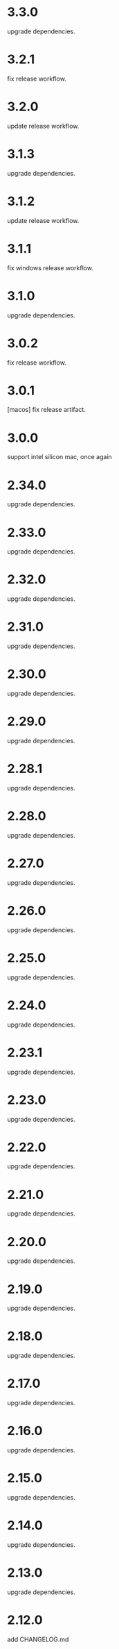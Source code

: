 # 3.3.0

upgrade dependencies.

# 3.2.1

fix release workflow.

# 3.2.0

update release workflow.

# 3.1.3

upgrade dependencies.

# 3.1.2

update release workflow.

# 3.1.1

fix windows release workflow.

# 3.1.0

upgrade dependencies.

# 3.0.2

fix release workflow.

# 3.0.1

[macos] fix release artifact.

# 3.0.0

support intel silicon mac, once again

# 2.34.0

upgrade dependencies.

# 2.33.0

upgrade dependencies.

# 2.32.0

upgrade dependencies.

# 2.31.0

upgrade dependencies.

# 2.30.0

upgrade dependencies.

# 2.29.0

upgrade dependencies.

# 2.28.1

upgrade dependencies.

# 2.28.0

upgrade dependencies.

# 2.27.0

upgrade dependencies.

# 2.26.0

upgrade dependencies.

# 2.25.0

upgrade dependencies.

# 2.24.0

upgrade dependencies.

# 2.23.1

upgrade dependencies.

# 2.23.0

upgrade dependencies.

# 2.22.0

upgrade dependencies.

# 2.21.0

upgrade dependencies.

# 2.20.0

upgrade dependencies.

# 2.19.0

upgrade dependencies.

# 2.18.0

upgrade dependencies.

# 2.17.0

upgrade dependencies.

# 2.16.0

upgrade dependencies.

# 2.15.0

upgrade dependencies.

# 2.14.0

upgrade dependencies.

# 2.13.0

upgrade dependencies.

# 2.12.0

add CHANGELOG.md

